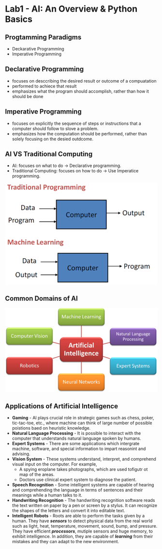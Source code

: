 # Lab1 - AI: An Overview & Python Basics
## Progtamming Paradigms
 - Deckarative Programming
 - Imperative Programming

## Declarative Programming
 - focuses on desccribing the desired result or outcome of a  compuatation
 - performed to achiece that result
 - emphasizes what the program should accomplish, rather than how it should be done

## Imperative Programming
 - focuses on explicitly the sequence of steps or instructions that a computer should follow to slove a problem.
 - emphasizes how the computation should be performed, rather than solely focusing on the desied outdcome.

## AI VS Traditional Computing
 - AI: focuses on what to do -> Declarative programming.
 - Traditional Computing: focuses on how to do -> Use Imperatice programming.

![](Lab1\Picture1.png "")

## Common Domains of AI
![Common Domains](/Lab1/Picture2.png)

## Applications of Artificial Intelligence
 - **Gaming** - AI plays crucial role in strategic games such as chess, poker, tic-tac-toe, etc., where machine can think of large number of possible poistions baed on heuristic knowledge.
 - **Natural Language Processing** - It is possible to interact with the computer that understands natural language spoken by humans.
 - **Expert Systems** - There are some applications which intergrate machine, software, and special information to impart reasonint and advising.
 - **Vision System** - These systems understand, interpret, and comprehend visual input on the computer. For example,
   - A spying eroplane takes photographs, which are used tofigutr ot map of the areas.
   - Doctors use clinical expert system to diagnose the patient.
 - **Speech Recognition** - Some intelligent systems are capable of hearing and comprehending the language in terms of sentences and their meanings while a human talks to it.
 - **Handwriting Recognition** - The handwriting recognition software reads the text written on paper by a pen or screen by a stylus. It can recognize the shapes of the letters and convert it into editable text. 
 - **Intelligent Robots** - Roots are able to perform the tasks given by a human. They have ***sensors*** to detect physical data from the real world such as light, heat, temperature, movement, sound, bump, and pressure. They have efficient ***processors***, mutiple sensors and huge memory, to exhibit intelligence. In addition, they are capable of ***learning*** from their mistakes and they can adapt to the new environment.
